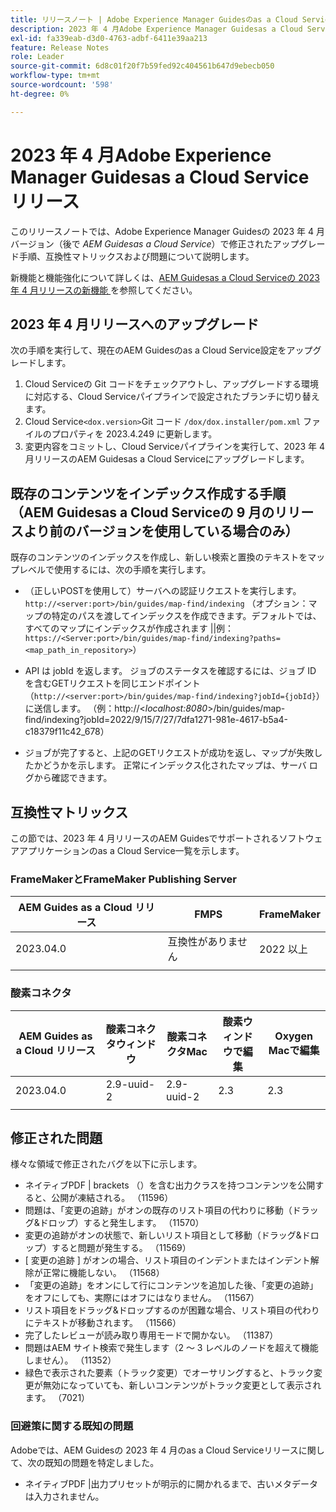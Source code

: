 ```yaml
---
title: リリースノート | Adobe Experience Manager Guidesのas a Cloud Service、2023 年 4 月リリース
description: 2023 年 4 月Adobe Experience Manager Guidesas a Cloud Serviceリリース
exl-id: fa339eab-d3d0-4763-adbf-6411e39aa213
feature: Release Notes
role: Leader
source-git-commit: 6d8c01f20f7b59fed92c404561b647d9ebecb050
workflow-type: tm+mt
source-wordcount: '598'
ht-degree: 0%

---
```


# 2023 年 4 月Adobe Experience Manager Guidesas a Cloud Serviceリリース

このリリースノートでは、Adobe Experience Manager Guidesの 2023 年 4 月バージョン（後で *AEM Guidesas a Cloud Service*）で修正されたアップグレード手順、互換性マトリックスおよび問題について説明します。

新機能と機能強化について詳しくは、[AEM Guidesas a Cloud Serviceの 2023 年 4 月リリースの新機能 &#x200B;](whats-new-2023-4-0.md) を参照してください。

## 2023 年 4 月リリースへのアップグレード

次の手順を実行して、現在のAEM Guidesのas a Cloud Service設定をアップグレードします。

1. Cloud Serviceの Git コードをチェックアウトし、アップグレードする環境に対応する、Cloud Serviceパイプラインで設定されたブランチに切り替えます。
2. Cloud Service`<dox.version>`Git コード `/dox/dox.installer/pom.xml` ファイルのプロパティを 2023.4.249 に更新します。
3. 変更内容をコミットし、Cloud Serviceパイプラインを実行して、2023 年 4 月リリースのAEM Guidesas a Cloud Serviceにアップグレードします。

## 既存のコンテンツをインデックス作成する手順（AEM Guidesas a Cloud Serviceの 9 月のリリースより前のバージョンを使用している場合のみ）

既存のコンテンツのインデックスを作成し、新しい検索と置換のテキストをマップレベルで使用するには、次の手順を実行します。

* （正しいPOSTを使用して）サーバへの認証リクエストを実行します。`http://<server:port>/bin/guides/map-find/indexing`
（オプション：マップの特定のパスを渡してインデックスを作成できます。デフォルトでは、すべてのマップにインデックスが作成されます ||例：`https://<Server:port>/bin/guides/map-find/indexing?paths=<map_path_in_repository>`）

* API は jobId を返します。 ジョブのステータスを確認するには、ジョブ ID を含むGETリクエストを同じエンドポイント（`http://<server:port>/bin/guides/map-find/indexing?jobId={jobId}`）に送信します。
（例：http://&lt;_localhost:8080_>/bin/guides/map-find/indexing?jobId=2022/9/15/7/27/7dfa1271-981e-4617-b5a4-c18379f11c42_678）

* ジョブが完了すると、上記のGETリクエストが成功を返し、マップが失敗したかどうかを示します。 正常にインデックス化されたマップは、サーバ ログから確認できます。

## 互換性マトリックス

この節では、2023 年 4 月リリースのAEM Guidesでサポートされるソフトウェアアプリケーションのas a Cloud Service一覧を示します。

### FrameMakerとFrameMaker Publishing Server

| AEM Guides as a Cloud リリース | FMPS | FrameMaker |
| --- | --- | --- |
| 2023.04.0 | 互換性がありません | 2022 以上 |
| | | |


### 酸素コネクタ

| AEM Guides as a Cloud リリース | 酸素コネクタウィンドウ | 酸素コネクタMac | 酸素ウィンドウで編集 | Oxygen Macで編集 |
| --- | --- | --- | --- | --- |
| 2023.04.0 | 2.9-uuid-2 | 2.9-uuid-2 | 2.3 | 2.3 |
|  |  |  |  |



## 修正された問題

様々な領域で修正されたバグを以下に示します。

* ネイティブPDF | brackets （）を含む出力クラスを持つコンテンツを公開すると、公開が凍結される。 （11596）
* 問題は、「変更の追跡」がオンの既存のリスト項目の代わりに移動（ドラッグ&amp;ドロップ）すると発生します。 （11570）
* 変更の追跡がオンの状態で、新しいリスト項目として移動（ドラッグ&amp;ドロップ）すると問題が発生する。 （11569）
* [ 変更の追跡 ] がオンの場合、リスト項目のインデントまたはインデント解除が正常に機能しない。 （11568）
* 「変更の追跡」をオンにして行にコンテンツを追加した後、「変更の追跡」をオフにしても、実際にはオフにはなりません。 （11567）
* リスト項目をドラッグ&amp;ドロップするのが困難な場合、リスト項目の代わりにテキストが移動されます。 （11566）
* 完了したレビューが読み取り専用モードで開かない。 （11387）
* 問題はAEM サイト検索で発生します（2 ～ 3 レベルのノードを超えて機能しません）。 （11352）
* 緑色で表示された要素（トラック変更）でオーサリングすると、トラック変更が無効になっていても、新しいコンテンツがトラック変更として表示されます。 （7021）

### 回避策に関する既知の問題

Adobeでは、AEM Guidesの 2023 年 4 月のas a Cloud Serviceリリースに関して、次の既知の問題を特定しました。

* ネイティブPDF |出力プリセットが明示的に開かれるまで、古いメタデータは入力されません。
